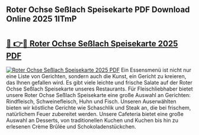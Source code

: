 ## Roter Ochse Seßlach Speisekarte PDF Download Online 2025 1ITmP

# <h2><a href="http://gc6car.nevu.top/?p=Roter+Ochse+Se%c3%9flach+Speisekarte">🔗 👉🔴 Roter Ochse Seßlach Speisekarte 2025 PDF</a></h2>

[![Roter Ochse Seßlach Speisekarte 2025 PDF](https://i.imgur.com/dBaPXMq.png)](http://gc6car.nevu.top/?p=Roter+Ochse+Se%c3%9flach+Speisekarte)
Ein Essensmenü ist nicht nur eine Liste von Gerichten, sondern auch die Kunst, ein Gericht zu kreieren, das Ihnen gefallen wird. Es gibt viele leichte und frische Salate auf der Roter Ochse Seßlach Speisekarte unseres Restaurants. Für Fleischliebhaber bietet unsere Roter Ochse Seßlach Speisekarte eine große Auswahl an Gerichten: Rindfleisch, Schweinefleisch, Huhn und Fisch. Unseren Auserwählten bieten wir köstliche Gerichte wie Schaschlik und Steak an, die bei frischem, natürlichem Feuer zubereitet werden. Unsere Cafeteria bietet eine große Auswahl an Desserts, von traditionellen Kuchen und Kuchen bis hin zu erlesenen Crème Brûlée und Schokoladenstückchen.
